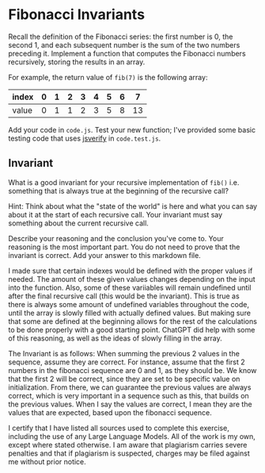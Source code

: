 # Fibonacci Invariants

Recall the definition of the Fibonacci series: the first number is 0, the second
1, and each subsequent number is the sum of the two numbers preceding it.
Implement a function that computes the Fibonacci numbers recursively, storing
the results in an array.

For example, the return value of `fib(7)` is the following array:

| index |  0  |  1  |  2  |  3  |  4  |  5  |  6  |  7  |
| ----- | --- | --- | --- | --- | --- | --- | --- | --- |
| value |  0  |  1  |  1  |  2  |  3  |  5  |  8  |  13 |

Add your code in `code.js`. Test your new function; I've provided some basic
testing code that uses [jsverify](https://jsverify.github.io/) in
`code.test.js`.

## Invariant

What is a good invariant for your recursive implementation of `fib()`
i.e. something that is always true at the beginning of the recursive call?

Hint: Think about what the "state of the world" is here and what you can say
about it at the start of each recursive call. Your invariant must say something
about the current recursive call.

Describe your reasoning and the conclusion you've come to. Your reasoning is the
most important part. You do not need to prove that the invariant is correct. Add
your answer to this markdown file.

I made sure that certain indexes would be defined with the proper values if needed. The amount of these given values changes depending on the input into the function. Also, some of these variiables will remain undefined until after the final recursive call (this would be the invariant). This is true as there is always some amount of undefined variables throughout the code, until the array is slowly filled with actually defined values. But making sure that some are defined at the beginning allows for the rest of the calculations to be done properly with a good starting point. ChatGPT did help with some of this reasoning, as well as the ideas of slowly filling in the array.

The Invariant is as follows: When summing the previous 2 values in the sequence, assume they are correct. For instance, assume that the first 2 numbers in the fibonacci sequence are 0 and 1, as they should be. We know that the first 2 will be correct, since they are set to be specific value on initialization. From there, we can guarantee the previous values are always correct, which is very important in a sequence such as this, that builds on the previous values. When I say the values are correct, I mean they are the values that are expected, based upon the fibonacci sequence.

I certify that I have listed all sources used to complete this exercise, including the use of any Large Language Models. All of the work is my own, except where stated otherwise. I am aware that plagiarism carries severe penalties and that if plagiarism is suspected, charges may be filed against me without prior notice.
